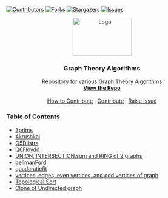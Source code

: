 [![Contributors][contributors-shield]][contributors-url]
[![Forks][forks-shield]][forks-url]
[![Stargazers][stars-shield]][stars-url]
[![Issues][issues-shield]][issues-url]

<p align="center">
  <a href=" https://www.hackerrank.com/domains/tutorials/30-days-of-code">
    <img src="https://adatis.co.uk/wp-content/uploads/Black-n-White.png" alt="Logo" width="155" height="100">
  </a>

  <h3 align="center">Graph Theory Algorithms</h3>

  <p align="center">
    Repository for various Graph Theory Algorithms
    <br />
    <a href="https://github.com/D3v3sh5ingh/Graph-Theory-Algorithms"><strong>View the Repo</strong></a>
    <br />
    <br />
    <a href="http://opensource.guide/how-to-contribute/">How to Contribute</a>
    ·
    <a href="https://github.com/D3v3sh5ingh/Graph-Theory-Algorithms/issues">Contribute</a>
    ·
    <a href="https://github.com/D3v3sh5ingh/Graph-Theory-Algorithms/issues">Raise Issue</a>

  </p>
</p>

### Table of Contents
* [3prims](https://github.com/D3v3sh5ingh/Graph-Theory-Algorithms/blob/master/3prims.cpp)
* [4krushkal](https://github.com/D3v3sh5ingh/Graph-Theory-Algorithms/blob/master/4krushkal.cpp)
* [Q5Dijstra](https://github.com/D3v3sh5ingh/Graph-Theory-Algorithms/blob/master/Q5Dijstra.cpp)
* [Q6Floydd](https://github.com/D3v3sh5ingh/Graph-Theory-Algorithms/blob/master/Q6Floydd.cpp)
* [UNION, INTERSECTION,sum and RING of 2 graphs](https://github.com/D3v3sh5ingh/Graph-Theory-Algorithms/blob/master/UNION%2C%20INTERSECTION%2Csum%20and%20RING%20of%202%20graphs.cpp)
* [bellmanFord](https://github.com/D3v3sh5ingh/Graph-Theory-Algorithms/blob/master/bellmanFord.cpp)
* [quadaraticfit](https://github.com/D3v3sh5ingh/Graph-Theory-Algorithms/blob/master/quadaraticfit.m)
* [vertices, edges, even vertices, and odd vertices of graph](https://github.com/D3v3sh5ingh/Graph-Theory-Algorithms/blob/master/vertices%2C%20edges%2C%20even%20vertices%2C%20and%20odd%20vertices%20of%20graph.cpp)
* [Topological Sort](https://github.com/D3v3sh5ingh/Graph-Theory-Algorithms/blob/master/TOPOLOGICAL%20SORT.cpp)
* [Clone of Undirected graph](https://github.com/D3v3sh5ingh/Graph-Theory-Algorithms/blob/master/Clone_an%20_undirected_graph.cpp)




[contributors-shield]: https://img.shields.io/github/contributors/D3v3sh5ingh/Graph-Theory-Algorithms?color=lightgree&style=flat-square
[contributors-url]: https://github.com/D3v3sh5ingh/Graph-Theory-Algorithms/graphs/contributors
[forks-shield]: https://img.shields.io/github/forks/D3v3sh5ingh/Graph-Theory-Algorithms?color=blue&style=flat-square
[forks-url]: https://github.com/D3v3sh5ingh/Graph-Theory-Algorithms/network/members
[stars-shield]:   https://img.shields.io/github/stars/D3v3sh5ingh/Graph-Theory-Algorithms?color=red&style=flat-square
[stars-url]: https://github.com/D3v3sh5ingh/Graph-Theory-Algorithms/stargazers
[issues-shield]:  https://img.shields.io/github/issues/D3v3sh5ingh/Graph-Theory-Algorithms?color=yellow&style=flat-square
[issues-url]: https://github.com/D3v3sh5ingh/Graph-Theory-Algorithms/issues
